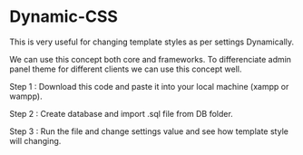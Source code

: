# Dynamic-CSS
This is very useful for changing template styles as per settings Dynamically.

We can use this concept both core and frameworks. To differenciate admin panel theme for different clients we can use this concept well.

Step 1 : Download this code and paste it into your local machine (xampp or wampp).

Step 2 : Create database and import .sql file from DB folder.

Step 3 : Run the file and change settings value and see how template style will changing.
